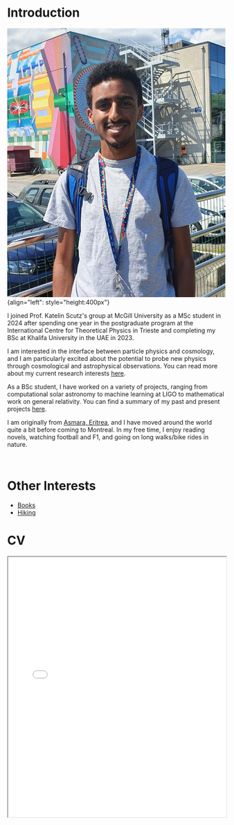 # Introduction

![](./media/headshot.jpg "headhsot"){align="left": style="height:400px"}

I joined Prof. Katelin Scutz's group at McGill University as a MSc student in 2024 after spending one year in the postgraduate program at the International Centre for Theoretical Physics in Trieste and completing my BSc at Khalifa University in the UAE in 2023.

I am interested in the interface between particle physics and cosmology, and I am particularly excited about the potential to probe new physics through cosmological and astrophysical observations. You can read more about my current research interests [here](../research/index.md).

As a BSc student, I have worked on a variety of projects, ranging from computational solar astronomy to machine learning at LIGO to mathematical work on general relativity. You can find a summary of my past and present projects [here](../projects/index.md).

I am originally from [Asmara, Eritrea](https://whc.unesco.org/en/list/1550/), and I have moved around the world quite a bit before coming to Montreal. In my free time, I enjoy reading novels, watching football and F1, and going on long walks/bike rides in nature.

<br>

# Other Interests

- [Books](./books/index.md)
- [Hiking](./hiking.md)

# CV

<!-- How to embed a PDF -->
<iframe width="100%" height="600" src="./media/NatnaelCV_website.pdf">